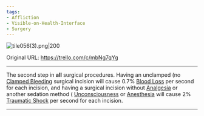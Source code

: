 ```yaml
---
tags:
- Affliction
- Visible-on-Health-Interface
- Surgery
---
```


![tile056(3).png\|200](/Surgery/Surgery%20Incision%20-%20Attachments/6718845db30472d958dd7b81.png)

Original URL: https://trello.com/c/mbNg7qYg

---

The second step in **all** surgical procedures. Having an unclamped (no [Clamped Bleeding](Clamped%20Bleeding.md) surgical incision will cause 0.7% [Blood Loss](../Blood/Blood%20Loss.md)  per second for each incision, and having a surgical incision without [Analgesia](../Torso/Analgesia.md) or another sedation method ( [Unconsciousness](../Head_Brain/Unconsciousness.md) or [Anesthesia](../Torso/Anesthesia.md) will cause 2% [Traumatic Shock](Traumatic%20Shock.md) per second for each incision.

---

